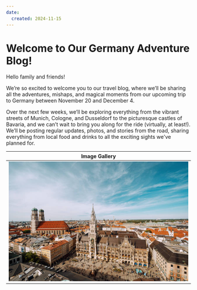 ```yaml
---
date:
  created: 2024-11-15
---
```


# Welcome to Our Germany Adventure Blog!

Hello family and friends!

We’re so excited to welcome you to our travel blog, where we’ll be sharing all the adventures, mishaps, and magical moments from our upcoming trip to Germany between November 20 and December 4.
<!-- more -->

Over the next few weeks, we’ll be exploring everything from the vibrant streets of Munich, Cologne, and Dusseldorf to the picturesque castles of Bavaria, and we can’t wait to bring you along for the ride (virtually, at least!). We’ll be posting regular updates, photos, and stories from the road, sharing everything from local food and drinks to all the exciting sights we've planned for. 

|              Image Gallery               |
|:----------------------------------------:|
| ![pic](../../images/Munich.jpg "Munich") |